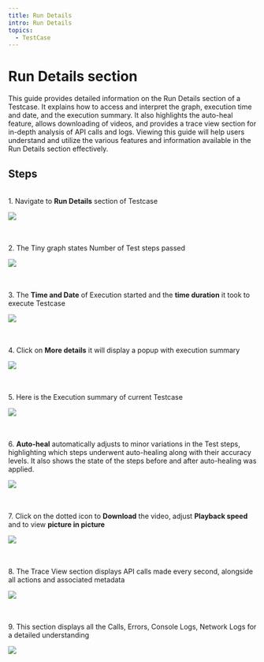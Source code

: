 ```yaml
---
title: Run Details
intro: Run Details
topics:
  - TestCase
---
```

# Run Details section

This guide provides detailed information on the Run Details section of a Testcase. It explains how to access and interpret the graph, execution time and date, and the execution summary. It also highlights the auto-heal feature, allows downloading of videos, and provides a trace view section for in-depth analysis of API calls and logs. Viewing this guide will help users understand and utilize the various features and information available in the Run Details section effectively.


## **Steps**

\
1\. Navigate to **Run Details** section of Testcase

![](https://ajeuwbhvhr.cloudimg.io/colony-recorder.s3.amazonaws.com/files/2024-03-07/6dd40b51-6507-4b65-a4f7-b6e510d8e443/ascreenshot.jpeg?tl_px=0,0&br_px=806,450&force_format=png&width=806&wat_scale=71&wat=1&wat_opacity=0.7&wat_gravity=northwest&wat_url=https://colony-recorder.s3.us-west-1.amazonaws.com/images/watermarks/FB923C_standard.png&wat_pad=322,42)

\
\
2\. The Tiny graph states Number of Test steps passed

![](https://ajeuwbhvhr.cloudimg.io/colony-recorder.s3.amazonaws.com/files/2024-03-07/9f360915-76ad-42ad-ab93-96adee2dbd1c/ascreenshot.jpeg?tl_px=0,0&br_px=806,450&force_format=png&width=806&wat_scale=71&wat=1&wat_opacity=0.7&wat_gravity=northwest&wat_url=https://colony-recorder.s3.us-west-1.amazonaws.com/images/watermarks/FB923C_standard.png&wat_pad=105,79)

\
\
3\. The **Time and Date** of Execution started and the **time duration** it took to execute Testcase

![](https://ajeuwbhvhr.cloudimg.io/colony-recorder.s3.amazonaws.com/files/2024-03-07/fc7b9f1b-11ac-476b-a0b7-3f95f9bc5017/ascreenshot.jpeg?tl_px=0,0&br_px=806,450&force_format=png&width=806&wat_scale=71&wat=1&wat_opacity=0.7&wat_gravity=northwest&wat_url=https://colony-recorder.s3.us-west-1.amazonaws.com/images/watermarks/FB923C_standard.png&wat_pad=234,80)

\
\
4\. Click on **More details** it will display a popup with execution summary

![](https://ajeuwbhvhr.cloudimg.io/colony-recorder.s3.amazonaws.com/files/2024-03-07/f488c8fd-ca13-4950-86b5-987ab67c94ad/ascreenshot.jpeg?tl_px=322,0&br_px=1129,450&force_format=png&width=806&wat_scale=71&wat=1&wat_opacity=0.7&wat_gravity=northwest&wat_url=https://colony-recorder.s3.us-west-1.amazonaws.com/images/watermarks/FB923C_standard.png&wat_pad=377,84)

\
\
5\. Here is the Execution summary of current Testcase

![](https://ajeuwbhvhr.cloudimg.io/colony-recorder.s3.amazonaws.com/files/2024-03-07/105a65cc-9d51-4d60-95bf-45bfb9050e19/ascreenshot.jpeg?tl_px=168,0&br_px=1887,912&force_format=png&width=1120.0&wat=1&wat_opacity=0.7&wat_gravity=northwest&wat_url=https://colony-recorder.s3.us-west-1.amazonaws.com/images/watermarks/FB923C_standard.png&wat_pad=524,296)

\
\
6\. **Auto-heal** automatically adjusts to minor variations in the Test steps, highlighting which steps underwent auto-healing along with their accuracy levels. It also shows the state of the steps before and after auto-healing was applied.

![](https://ajeuwbhvhr.cloudimg.io/colony-recorder.s3.amazonaws.com/files/2024-03-07/a610704d-288b-4204-8f51-8658aaf37a50/ascreenshot.jpeg?tl_px=0,0&br_px=1146,640&force_format=png&width=1120.0&wat=1&wat_opacity=0.7&wat_gravity=northwest&wat_url=https://colony-recorder.s3.us-west-1.amazonaws.com/images/watermarks/FB923C_standard.png&wat_pad=288,231)

\
\
7\. Click on the dotted icon to **Download** the video, adjust **Playback speed** and to view **picture in picture**

![](https://ajeuwbhvhr.cloudimg.io/colony-recorder.s3.amazonaws.com/files/2024-03-07/23ce210b-0411-4dff-b480-25e790170a50/user_cropped_screenshot.jpeg?tl_px=82,271&br_px=1229,912&force_format=png&width=1120.0&wat=1&wat_opacity=0.7&wat_gravity=northwest&wat_url=https://colony-recorder.s3.us-west-1.amazonaws.com/images/watermarks/FB923C_standard.png&wat_pad=524,427)

\
\
8\. The Trace View section displays API calls made every second, alongside all actions and associated metadata

![](https://ajeuwbhvhr.cloudimg.io/colony-recorder.s3.amazonaws.com/files/2024-03-07/3daa0e76-5f09-4841-b564-2a3823a2f58d/user_cropped_screenshot.jpeg?tl_px=653,164&br_px=1636,713&force_format=png&width=983&wat_scale=87&wat=1&wat_opacity=0.7&wat_gravity=northwest&wat_url=https://colony-recorder.s3.us-west-1.amazonaws.com/images/watermarks/FB923C_standard.png&wat_pad=459,243)

\
\
9\. This section displays all the Calls, Errors, Console Logs, Network Logs for a detailed understanding

![](https://ajeuwbhvhr.cloudimg.io/colony-recorder.s3.amazonaws.com/files/2024-03-07/19fde925-6327-4e84-be82-b513dd26fa22/user_cropped_screenshot.jpeg?tl_px=626,362&br_px=1609,912&force_format=png&width=983&wat_scale=87&wat=1&wat_opacity=0.7&wat_gravity=northwest&wat_url=https://colony-recorder.s3.us-west-1.amazonaws.com/images/watermarks/FB923C_standard.png&wat_pad=459,458)



